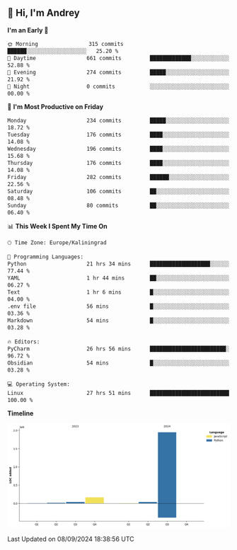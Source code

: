 ## 👋 Hi, I'm Andrey

<!--START_SECTION:waka-->
**I'm an Early 🐤** 

```text
🌞 Morning                315 commits         ██████░░░░░░░░░░░░░░░░░░░   25.20 % 
🌆 Daytime                661 commits         █████████████░░░░░░░░░░░░   52.88 % 
🌃 Evening                274 commits         █████░░░░░░░░░░░░░░░░░░░░   21.92 % 
🌙 Night                  0 commits           ░░░░░░░░░░░░░░░░░░░░░░░░░   00.00 % 
```
📅 **I'm Most Productive on Friday** 

```text
Monday                   234 commits         █████░░░░░░░░░░░░░░░░░░░░   18.72 % 
Tuesday                  176 commits         ████░░░░░░░░░░░░░░░░░░░░░   14.08 % 
Wednesday                196 commits         ████░░░░░░░░░░░░░░░░░░░░░   15.68 % 
Thursday                 176 commits         ████░░░░░░░░░░░░░░░░░░░░░   14.08 % 
Friday                   282 commits         ██████░░░░░░░░░░░░░░░░░░░   22.56 % 
Saturday                 106 commits         ██░░░░░░░░░░░░░░░░░░░░░░░   08.48 % 
Sunday                   80 commits          ██░░░░░░░░░░░░░░░░░░░░░░░   06.40 % 
```


📊 **This Week I Spent My Time On** 

```text
🕑︎ Time Zone: Europe/Kaliningrad

💬 Programming Languages: 
Python                   21 hrs 34 mins      ███████████████████░░░░░░   77.44 % 
YAML                     1 hr 44 mins        ██░░░░░░░░░░░░░░░░░░░░░░░   06.27 % 
Text                     1 hr 6 mins         █░░░░░░░░░░░░░░░░░░░░░░░░   04.00 % 
.env file                56 mins             █░░░░░░░░░░░░░░░░░░░░░░░░   03.36 % 
Markdown                 54 mins             █░░░░░░░░░░░░░░░░░░░░░░░░   03.28 % 

🔥 Editors: 
PyCharm                  26 hrs 56 mins      ████████████████████████░   96.72 % 
Obsidian                 54 mins             █░░░░░░░░░░░░░░░░░░░░░░░░   03.28 % 

💻 Operating System: 
Linux                    27 hrs 51 mins      █████████████████████████   100.00 % 
```

**Timeline**

![Lines of Code chart](https://raw.githubusercontent.com/Mist3s/Mist3s/main/assets/bar_graph.png)


 Last Updated on 08/09/2024 18:38:56 UTC
<!--END_SECTION:waka-->


